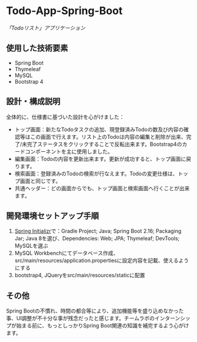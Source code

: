 # Todo-App-Spring-Boot
*「Todoリスト」アプリケーション*

## 使用した技術要素
* Spring Boot
* Thymeleaf
* MySQL
* Bootstrap 4

## 設計・構成説明
全体的に、仕様書に基づいた設計を心がけました：
* トップ画面：新たなTodoタスクの追加、現登録済みTodoの数及び内容の確認等はこの画面で行えます。リスト上のTodoは内容の編集と削除が出来、完了/未完了ステータスをクリックすることで反転出来ます。Bootstrap4のカードコンポーネントを主に使用しました。
* 編集画面：Todoの内容を更新出来ます。更新が成功すると、トップ画面に戻ります。
* 検索画面：登録済みのTodoの検索が行なえます。Todoの変更仕様は、トップ画面と同じです。
* 共通ヘッダー：どの画面からでも、トップ画面と検索画面へ行くことが出来ます。

## 開発環境セットアップ手順
1. [Spring Initializr](https://start.spring.io/)で：Gradle Project; Java; Spring Boot 2.16; Packaging Jar; Java 8を選び、Dependencies: Web; JPA; Thymeleaf; DevTools; MySQLを選ぶ
2. MySQL Workbenchにてデータベース作成、src/main/resources/application.propertiesに設定内容を記載、使えるようにする
3. bootstrap4, JQueryをsrc/main/resources/staticに配置

## その他
Spring Bootの不慣れ、時間の都合等により、追加機能等を盛り込めなかった事、UI調整が不十分な事が残念だったと感じます。チームラボのインターンシップが始まる前に、もっとしっかりSpring Boot関連の知識を補完するよう心がけます。